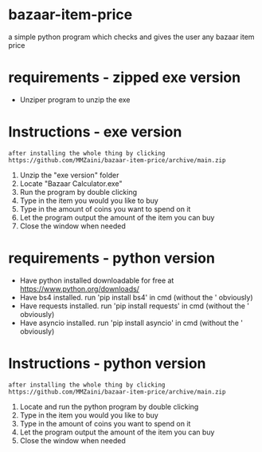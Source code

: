 # bazaar-item-price
a simple python program which checks and gives the user any bazaar item price

# requirements - zipped exe version
- Unziper program to unzip the exe

# Instructions - exe version
    after installing the whole thing by clicking https://github.com/MMZaini/bazaar-item-price/archive/main.zip
1. Unzip the "exe version" folder
2. Locate "Bazaar Calculator.exe"
3. Run the program by double clicking
4. Type in the item you would you like to buy
5. Type in the amount of coins you want to spend on it
6. Let the program output the amount of the item you can buy
7. Close the window when needed

# requirements - python version
- Have python installed
    downloadable for free at https://www.python.org/downloads/
- Have bs4 installed.
    run 'pip install bs4' in cmd (without the ' obviously)
- Have requests installed.
    run 'pip install requests' in cmd (without the ' obviously)
- Have asyncio installed.
    run 'pip install asyncio' in cmd (without the ' obviously)

# Instructions - python version
    after installing the whole thing by clicking https://github.com/MMZaini/bazaar-item-price/archive/main.zip
1. Locate and run the python program by double clicking
2. Type in the item you would you like to buy
3. Type in the amount of coins you want to spend on it
4. Let the program output the amount of the item you can buy
5. Close the window when needed
